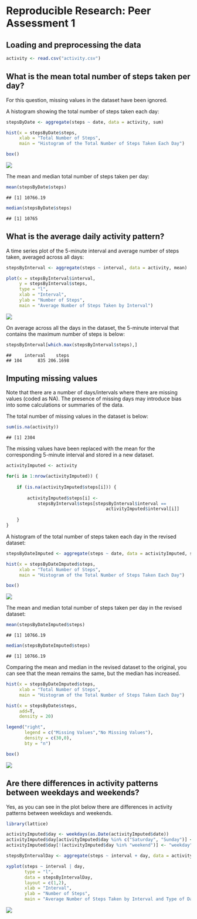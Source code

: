 Reproducible Research: Peer Assessment 1
================

Loading and preprocessing the data
----------------------------------

``` r
activity <- read.csv("activity.csv")
```

What is the mean total number of steps taken per day?
-----------------------------------------------------

For this question, missing values in the dataset have been ignored.

A histogram showing the total number of steps taken each day:

``` r
stepsByDate <- aggregate(steps ~ date, data = activity, sum)

hist(x = stepsByDate$steps,
     xlab = "Total Number of Steps",
     main = "Histogram of the Total Number of Steps Taken Each Day")

box()
```

![](figure/unnamed-chunk-2-1.png)

The mean and median total number of steps taken per day:

``` r
mean(stepsByDate$steps)
```

    ## [1] 10766.19

``` r
median(stepsByDate$steps)
```

    ## [1] 10765

What is the average daily activity pattern?
-------------------------------------------

A time series plot of the 5-minute interval and average number of steps taken, averaged across all days:

``` r
stepsByInterval <- aggregate(steps ~ interval, data = activity, mean)

plot(x = stepsByInterval$interval,
     y = stepsByInterval$steps,
     type = "l",
     xlab = "Interval",
     ylab = "Number of Steps",
     main = "Average Number of Steps Taken by Interval")
```

![](figure/unnamed-chunk-4-1.png)

On average across all the days in the dataset, the 5-minute interval that contains the maximum number of steps is below:

``` r
stepsByInterval[which.max(stepsByInterval$steps),]
```

    ##     interval    steps
    ## 104      835 206.1698

Imputing missing values
-----------------------

Note that there are a number of days/intervals where there are missing values (coded as NA). The presence of missing days may introduce bias into some calculations or summaries of the data.

The total number of missing values in the dataset is below:

``` r
sum(is.na(activity))
```

    ## [1] 2304

The missing values have been replaced with the mean for the corresponding 5-minute interval and stored in a new dataset.

``` r
activityImputed <- activity

for(i in 1:nrow(activityImputed)) {
    
    if (is.na(activityImputed$steps[i])) {
        
        activityImputed$steps[i] <-
            stepsByInterval$steps[stepsByInterval$interval ==
                                      activityImputed$interval[i]]
        
    }
}
```

A histogram of the total number of steps taken each day in the revised dataset:

``` r
stepsByDateImputed <- aggregate(steps ~ date, data = activityImputed, sum)

hist(x = stepsByDateImputed$steps,
     xlab = "Total Number of Steps",
     main = "Histogram of the Total Number of Steps Taken Each Day")

box()
```

![](figure/unnamed-chunk-8-1.png)

The mean and median total number of steps taken per day in the revised dataset:

``` r
mean(stepsByDateImputed$steps)
```

    ## [1] 10766.19

``` r
median(stepsByDateImputed$steps)
```

    ## [1] 10766.19

Comparing the mean and median in the revised dataset to the original, you can see that the mean remains the same, but the median has increased.

``` r
hist(x = stepsByDateImputed$steps,
     xlab = "Total Number of Steps",
     main = "Histogram of the Total Number of Steps Taken Each Day")

hist(x = stepsByDate$steps,
     add=T,
     density = 20)

legend("right",
       legend = c("Missing Values","No Missing Values"),
       density = c(30,0),
       bty = "n")

box()
```

![](figure/unnamed-chunk-10-1.png)

Are there differences in activity patterns between weekdays and weekends?
-------------------------------------------------------------------------

Yes, as you can see in the plot below there are differences in activity patterns between weekdays and weekends.

``` r
library(lattice)

activityImputed$day <- weekdays(as.Date(activityImputed$date))
activityImputed$day[activityImputed$day %in% c("Saturday", "Sunday")] <- "weekend"
activityImputed$day[!(activityImputed$day %in% "weekend")] <- "weekday"

stepsByIntervalDay <- aggregate(steps ~ interval + day, data = activityImputed, mean)

xyplot(steps ~ interval | day,
       type = "l",
       data = stepsByIntervalDay,
       layout = c(1,2),
       xlab = "Interval",
       ylab = "Number of Steps",
       main = "Average Number of Steps Taken by Interval and Type of Day")
```

![](figure/unnamed-chunk-11-1.png)
